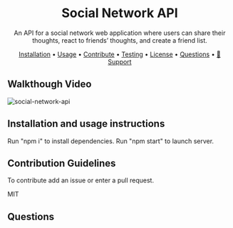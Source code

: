 

<h1 align="center">Social Network API</h1>

<p align="center">An API for a social network web application where users can share their thoughts, react to friends’ thoughts, and create a friend list.</p>
 
<p align="center">
<a href="#installation-instructions">Installation</a> •
<a href="#usage-information">Usage</a> •
<a href="#contribution-guidelines">Contribute</a> •
<a href="#test-instructions">Testing</a> •
<a href="#licenses">License</a> •
<a href="#questions">Questions</a> •
<a href="#-support">🤝 Support</a> 
</p>

## Walkthough Video
![social-network-api](https://user-images.githubusercontent.com/85111342/144614177-c58b487f-0ea1-4b84-853b-cecf26511d60.gif)

## Installation and usage instructions 
Run "npm i" to install dependencies. Run "npm start" to launch server.

## Contribution Guidelines
To contribute add an issue or enter a pull request.

MIT


## Questions
